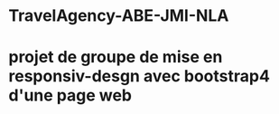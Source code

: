 # TravelAgency-ABE-JMI-NLA
# projet de groupe de mise en responsiv-desgn avec bootstrap4 d'une page web

